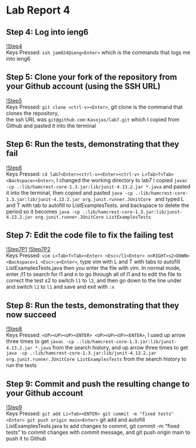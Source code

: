 # Lab Report 4  
## Step 4: Log into ieng6  
[!Step4](Screenshots/Step4.png)  
Keys Pressed: `ssh jam024@ieng<Enter>` which is the commands that logs me into ieng6  
## Step 5: Clone your fork of the repository from your Github account (using the SSH URL)  
[!Step5](Screenshots/Step5.png)  
Keys Pressed: `git clone <ctrl-v><Enter>`, git clone is the command that clones the repository,  
              the ssh URL was `git@github.com:Kasojas/lab7.git` which I copied from Github
              and pasted it into the terminal  
## Step 6: Run the tests, demonstrating that they fail  
[!Step6](Screenshots/Step6.png)  
Keys Pressed: `cd lab7<Enter><ctrl-v><Enter><ctrl-v> L<Tab>T<Tab><Backspace><Enter>`, I changed the working directory to lab7
              I copied `javac -cp .:lib/hamcrest-core-1.3.jar:lib/junit-4.13.2.jar *.java` and pasted it into the terminal, 
              then copied and pasted `java -cp .:lib/hamcrest-core-1.3.jar:lib/junit-4.13.2.jar org.junit.runner.JUnitCore `
              and typed L and T with tab to autofill to ListExamplesTests. and backspace to delete the period so it becomes 
              `java -cp .:lib/hamcrest-core-1.3.jar:lib/junit-4.13.2.jar org.junit.runner.JUnitCore ListExamplesTests`  
## Step 7: Edit the code file to fix the failing test  
[!Step7P1](Screenshots/Step7P1.png) [!Step7P2](Screenshots/Step7P2.png)  
Keys Pressed: `vim L<Tab>T<Tab><Enter> <Esc>/l1<Enter> n<RIGHT>s2<DOWN><Backspace>1 <Esc>:x<Enter>`, type vim with L and T with tabs to autofill ListExamplesTests.java
              then you enter the file with vim. In normal mode, enter /l1 to search for l1 and n to go through all of l1 and to edit the file to correct the test s2 to switch `l1` to `l2`,
              and then go down to the line under and switch `l2` to `l1` and save and exit with `:x`
## Step 8: Run the tests, demonstrating that they now succeed  
[!Step8](Screenshots/Step8.png)  
Keys Pressed: `<UP><UP><UP><ENTER> <UP><UP><UP><ENTER>`, I used up arrow three times to get `javac -cp .:lib/hamcrest-core-1.3.jar:lib/junit-4.13.2.jar *.java` from the search history,
              and up arrow three times to get `java -cp .:lib/hamcrest-core-1.3.jar:lib/junit-4.13.2.jar org.junit.runner.JUnitCore ListExamplesTests` from the search history to run the tests
## Step 9: Commit and push the resulting change to your Github account  
[!Step9](Screenshots/Step9.png)  
Keys Pressed: `git add Li<Tab><ENTER> git commit -m "fixed tests"<Enter> git push origin main<Enter>` git add and autofill ListExamplesTests.java to add changes to commit,
              git commit -m "fixed tests" to commit changes with commit message, and git push origin main to push it to Github
